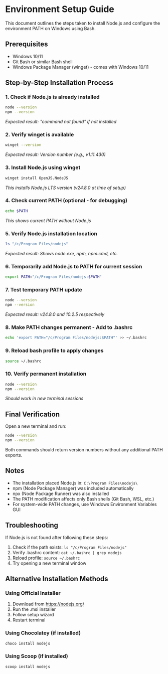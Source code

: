 # Environment Setup Guide

This document outlines the steps taken to install Node.js and configure the environment PATH on Windows using Bash.

## Prerequisites
- Windows 10/11
- Git Bash or similar Bash shell
- Windows Package Manager (winget) - comes with Windows 10/11

## Step-by-Step Installation Process

### 1. Check if Node.js is already installed
```bash
node --version
npm --version
```
*Expected result: "command not found" if not installed*

### 2. Verify winget is available
```bash
winget --version
```
*Expected result: Version number (e.g., v1.11.430)*

### 3. Install Node.js using winget
```bash
winget install OpenJS.NodeJS
```
*This installs Node.js LTS version (v24.8.0 at time of setup)*

### 4. Check current PATH (optional - for debugging)
```bash
echo $PATH
```
*This shows current PATH without Node.js*

### 5. Verify Node.js installation location
```bash
ls "/c/Program Files/nodejs"
```
*Expected result: Shows node.exe, npm, npm.cmd, etc.*

### 6. Temporarily add Node.js to PATH for current session
```bash
export PATH="/c/Program Files/nodejs:$PATH"
```

### 7. Test temporary PATH update
```bash
node --version
npm --version
```
*Expected result: v24.8.0 and 10.2.5 respectively*

### 8. Make PATH changes permanent - Add to .bashrc
```bash
echo 'export PATH="/c/Program Files/nodejs:$PATH"' >> ~/.bashrc
```

### 9. Reload bash profile to apply changes
```bash
source ~/.bashrc
```

### 10. Verify permanent installation
```bash
node --version
npm --version
```
*Should work in new terminal sessions*

## Final Verification

Open a new terminal and run:
```bash
node --version
npm --version
```

Both commands should return version numbers without any additional PATH exports.

## Notes

- The installation placed Node.js in: `C:\Program Files\nodejs\`
- npm (Node Package Manager) was included automatically
- npx (Node Package Runner) was also installed
- The PATH modification affects only Bash shells (Git Bash, WSL, etc.)
- For system-wide PATH changes, use Windows Environment Variables GUI

## Troubleshooting

If Node.js is not found after following these steps:

1. Check if the path exists: `ls "/c/Program Files/nodejs"`
2. Verify .bashrc content: `cat ~/.bashrc | grep nodejs`
3. Reload profile: `source ~/.bashrc`
4. Try opening a new terminal window

## Alternative Installation Methods

### Using Official Installer
1. Download from https://nodejs.org/
2. Run the .msi installer
3. Follow setup wizard
4. Restart terminal

### Using Chocolatey (if installed)
```bash
choco install nodejs
```

### Using Scoop (if installed)
```bash
scoop install nodejs
```
